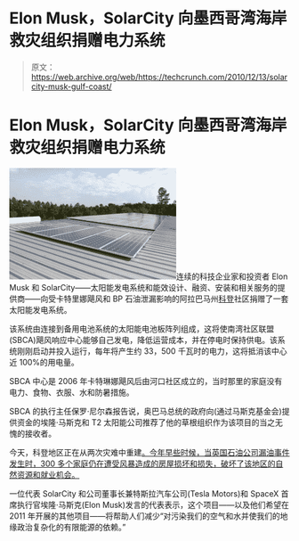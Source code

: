# Elon Musk，SolarCity 向墨西哥湾海岸救灾组织捐赠电力系统

> 原文：<https://web.archive.org/web/https://techcrunch.com/2010/12/13/solarcity-musk-gulf-coast/>

# Elon Musk，SolarCity 向墨西哥湾海岸救灾组织捐赠电力系统

![](img/eb7f39c0b3b4f1ef2ae4f2499ed0fccb.png)连续的科技企业家和投资者 Elon Musk 和 SolarCity——太阳能发电系统和能效设计、融资、安装和相关服务的提供商——向受卡特里娜飓风和 BP 石油泄漏影响的阿拉巴马州[科登](https://web.archive.org/web/20230306225625/http://www.wkrg.com/search/results/48c82cb0b772c9a952db3698fa0454a3/)社区捐赠了一套太阳能发电系统。

该系统由连接到备用电池系统的太阳能电池板阵列组成，这将使南湾社区联盟(SBCA)飓风响应中心能够自己发电，降低运营成本，并在停电时保持供电。该系统刚刚启动并投入运行，每年将产生约 33，500 千瓦时的电力，这将抵消该中心近 100%的用电量。

SBCA 中心是 2006 年卡特琳娜飓风后由河口社区成立的，当时那里的家庭没有电力、食物、衣服、水和防暑措施。

SBCA 的执行主任保罗·尼尔森报告说，奥巴马总统的政府向(通过马斯克基金会)提供资金的埃隆·马斯克和 T2 太阳能公司推荐了他的草根组织作为该项目的当之无愧的接收者。

今天，科登地区正在从两次灾难中重建[。今年早些时候，当英国石油公司漏油事件发生时，300 多个家庭仍在遭受风暴造成的房屋损坏和损失，破坏了该地区的自然资源和就业机会。](https://web.archive.org/web/20230306225625/http://bridgethegulfproject.org/node/170)

一位代表 SolarCity 和公司董事长兼特斯拉汽车公司(Tesla Motors)和 SpaceX 首席执行官埃隆·马斯克(Elon Musk)发言的代表表示，这个项目——以及他们希望在 2011 年开展的其他项目——将帮助人们减少“对污染我们的空气和水并使我们的地缘政治复杂化的有限能源的依赖。”
